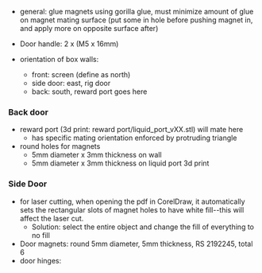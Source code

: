 - general: glue magnets using gorilla glue, must minimize amount of glue on magnet mating surface (put some in hole before pushing magnet in, and apply more on opposite surface after)

- Door handle: 2 x (M5 x 16mm)
- orientation of box walls:
  - front: screen (define as north)
  - side door: east, rig door
  - back: south, reward port goes here

### Back door
- reward port (3d print: reward port/liquid_port_vXX.stl) will mate here
  - has specific mating orientation enforced by protruding triangle 
- round holes for magnets
  - 5mm diameter x 3mm thickness on wall
  - 5mm diameter x 3mm thickness on liquid port 3d print


### Side Door
- for laser cutting, when opening the pdf in CorelDraw, it automatically sets the rectangular slots of magnet holes to have white fill--this will affect the laser cut.
  - Solution: select the entire object and change the fill of everything to no fill
- Door magnets: round 5mm diameter, 5mm thickness, RS 2192245, total 6
- door hinges: 

